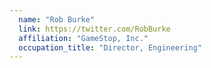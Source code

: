 ```yaml
---
  name: "Rob Burke"
  link: https://twitter.com/RobBurke
  affiliation: "GameStop, Inc."
  occupation_title: "Director, Engineering"
---
```

